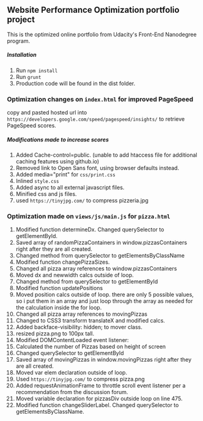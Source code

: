 ## Website Performance Optimization portfolio project

This is the optimized online portfolio from Udacity's Front-End Nanodegree program.

##### Installation
1. Run `npm install`
2. Run `grunt`
3. Production code will be found in the dist folder.

### Optimization changes on `index.html` for improved PageSpeed

copy and pasted hosted url into `https://developers.google.com/speed/pagespeed/insights/` to retrieve PageSpeed scores.

##### Modifications made to increase scores
1. Added Cache-control=public. (unable to add htaccess file for additional caching features using github.io)
2. Removed link to Open Sans font, using browser defaults instead.
3. Added media="print" for `css/print.css`
4. Inlined `style.css`
5. Added async to all external javascript files.
6. Minified css and js files.
7. used `https://tinyjpg.com/` to compress pizzeria.jpg

### Optimization made on `views/js/main.js` for `pizza.html`

1. Modified function determineDx. Changed querySelector to getElementById.
  1. Saved array of randomPizzaContainers in window.pizzasContainers right after they are all created.
  2. Changed method from querySelector to getElementsByClassName
2. Modified function changePizzaSizes.
  1. Changed all pizza array references to window.pizzasContainers
  2. Moved dx and newwidth calcs outside of loop.
  3. Changed method from querySelector to getElementById
3. Modified function updatePositions
  1. Moved position calcs outside of loop. there are only 5 possible values, so i put them in an array and just loop through the array as needed for the calculation inside the for loop.
  2. Changed all pizza array references to movingPizzas
  3. Changed to CSS3 transform translateX and modified calcs.
  4. Added backface-visibility: hidden; to mover class.
  5. resized pizza.png to 100px tall.
4. Modified DOMContentLoaded event listener:
  1. Calculated the number of Pizzas based on height of screen
  2. Changed querySelector to getElementById
  3. Saved array of movingPizzas in window.movingPizzas right after they are all created.
  4. Moved var elem declaration outside of loop.
  5. Used `https://tinyjpg.com/` to compress pizza.png
5. Added requestAnimationFrame to throttle scroll event listener per a recommendation from the discussion forum.
6. Moved variable declaration for pizzasDiv outside loop on line 475.
7. Modified function changeSliderLabel. Changed querySelector to getElementsByClassName.
